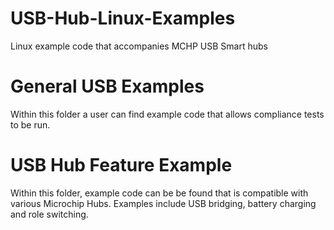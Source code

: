 # USB-Hub-Linux-Examples
Linux example code that accompanies MCHP USB Smart hubs

# General USB Examples
Within this folder a user can find example code that allows compliance tests to be run.

# USB Hub Feature Example
Within this folder, example code can be be found that is compatible with various Microchip Hubs. Examples include USB bridging, battery charging and role switching.
